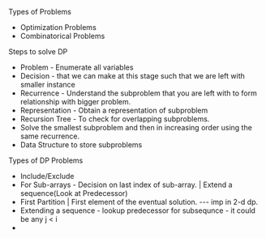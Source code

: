 Types of Problems
- Optimization Problems
- Combinatorical Problems

Steps to solve DP
- Problem - Enumerate all variables
- Decision - that we can make at this stage such that we are left with smaller instance
- Recurrence - Understand the subproblem that you are left with to form relationship with bigger problem.
- Representation - Obtain a representation of subproblem
- Recursion Tree - To check for overlapping subproblems.
- Solve the smallest subproblem and then in increasing order using the same recurrence.
- Data Structure to store subproblems

Types of DP Problems
- Include/Exclude
- For Sub-arrays - Decision on last index of sub-array. | Extend a sequence(Look at Predecessor)
- First Partition | First element of the eventual solution. --- imp in 2-d dp.
- Extending a sequence - lookup predecessor for subsequnce - it could be any j < i 
- 
